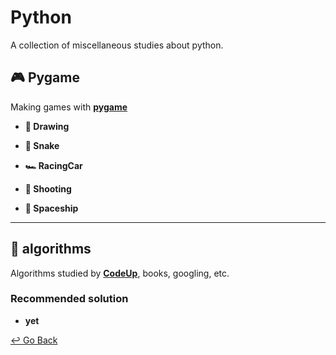 # Python

A collection of miscellaneous studies about python.



## :video_game: Pygame

Making games with **[pygame](https://www.pygame.org)**

- **:art: Drawing**

- **:snake:  Snake**
- **:racing_car: RacingCar**
- **:rocket: Shooting**
- **:space_invader: Spaceship**

---

## :memo: algorithms

Algorithms studied by **[CodeUp](https://codeup.kr/index.php)**, books, googling, etc.

### Recommended solution

- **yet**

[↩️ Go Back](https://github.com/lisy0123/Study)

